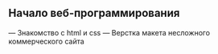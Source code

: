 ## Начало веб-программирования
— Знакомство с html и сss
— Верстка макета несложного коммерческого сайта
